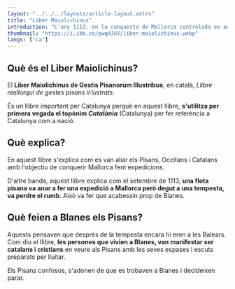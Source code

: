 ```yaml
---
layout: "../../../layouts/article-layout.astro"
title: "Liber Maiolichinus"
introduction: "L'any 1113, en la conquesta de Mallorca controlada en aquell moment pels musulmans, va ser la primera vegada que es va usar el topònim Catalunya."
thumbnail: "https://i.ibb.co/pwqHJ6V/liber-maiolichinus.webp"
langs: ["ca"]
---
```


## Què és el Liber Maiolichinus?

El **Liber Maiolichinus de Gestis Pisanorum Illustribus**, en català, _Llibre mallorquí de gestes pisans il·lustrats_.

És un llibre important per Catalunya perquè en aquest llibre, **s'utilitza per primera vegada el topònim _Catalània_** (Catalunya) per fer referència a Catalunya com a nació.

## Què explica?

En aquest llibre s'explica com es van aliar els Pisans, Occitans i Catalans amb l'objectiu de conquerir Mallorca fent expedicions.

D'altre banda, aquest llibre explica com el setembre de 1113, **una flota pisana va anar a fer una expedició a Mallorca però degut a una tempesta, va perdre el rumb**. Això va fer que acabessin prop de Blanes.

## Què feien a Blanes els Pisans?

Aquests pensaven que després de la tempesta encara hi eren a les Balears. Com diu el llibre, **les persones que vivien a Blanes, van manifestar ser catalans i cristians** en veure als Pisans amb les seves espases i escuts preparats per lluitar.

Els Pisans confosos, s'adonen de que es trobaven a Blanes i decideixen parar.
